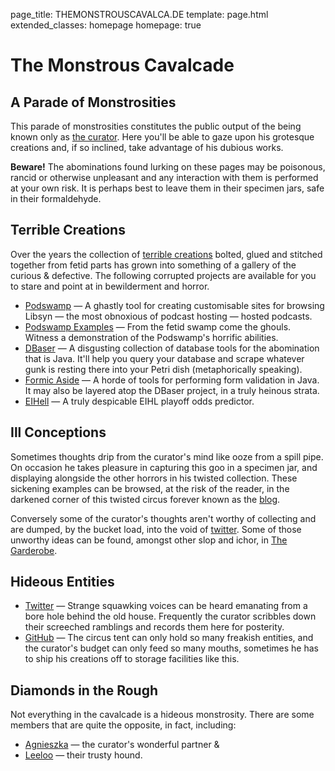 page_title: THEMONSTROUSCAVALCA.DE
template: page.html
extended_classes: homepage
homepage: true

# The Monstrous Cavalcade
## A Parade of Monstrosities
This parade of monstrosities constitutes the public output of the being known only as [the curator](/the-curator). Here you'll be able to gaze upon his grotesque creations and, if so inclined, take advantage of his dubious works.

**Beware!** The abominations found lurking on these pages may be poisonous, rancid or otherwise unpleasant and any interaction with them is performed at your own risk. It is perhaps best to leave them in their specimen jars, safe in their formaldehyde.

## Terrible Creations
Over the years the collection of [terrible creations](/terrible-creations) bolted, glued and stitched together from fetid parts has grown into something of a gallery of the curious & defective.  The following corrupted projects are available for you to stare and point at in bewilderment and horror.

* [Podswamp](/terrible-creations/podswamp.html) &mdash; A ghastly tool for creating customisable sites for browsing Libsyn &mdash; the most obnoxious of podcast hosting &mdash; hosted podcasts.
* [Podswamp Examples](/terrible-creations/podswamp.html#todays-putrid-catch) &mdash; From the fetid swamp come the ghouls. Witness a demonstration of the Podswamp's horrific abilities.
* [DBaser](/terrible-creations/dbaser.html) &mdash; A disgusting collection of database tools for the abomination that is Java. It'll help you query your database and scrape whatever gunk is resting there into your Petri dish (metaphorically speaking).
* [Formic Aside](/terrible-creations/formic-aside.html) &mdash; A horde of tools for performing form validation in Java. It may also be layered atop the DBaser project, in a truly heinous strata.
* [EIHell](/terrible-creations/eihell.html) &mdash; A truly despicable EIHL playoff odds predictor.

## Ill Conceptions
Sometimes thoughts drip from the curator's mind like ooze from a spill pipe. On occasion he takes pleasure in capturing this goo in a specimen jar, and displaying alongside the other horrors in his twisted collection. These sickening examples can be browsed, at the risk of the reader, in the darkened corner of this twisted circus forever known as the [blog](/ill-conceptions). 

Conversely some of the curator's thoughts aren't worthy of collecting and are dumped, by the bucket load, into the void of [twitter](https://twitter.com/fatconan). Some of
those unworthy ideas can be found, amongst other slop and ichor, in [The Garderobe](/ill-conceptions/the-garderobe). 

## Hideous Entities
* [Twitter](https://twitter.com/fatconan) &mdash; Strange squawking voices can be heard emanating from a bore hole behind the old house. Frequently the curator scribbles down their screeched ramblings and records them here for posterity.
* [GitHub](https://github.com/FatConan) &mdash; The circus tent can only hold so many freakish entities, and the curator's budget can only feed so many mouths, sometimes he has to ship his creations off to storage facilities like this. 

## Diamonds in the Rough
Not everything in the cavalcade is a hideous monstrosity. There are some members that are quite the opposite, in fact, including:

* [Agnieszka](http://jerzewska.pl) &mdash; the curator's wonderful partner &amp;
* [Leeloo](https://www.instagram.com/leeloo.the.foxdog/) &mdash; their trusty hound.